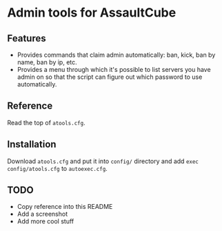 # Admin tools for AssaultCube

## Features

* Provides commands that claim admin automatically: ban, kick, ban by name, ban by ip, etc.
* Provides a menu through which it's possible to list servers you have admin on so that the script can figure out which password to use automatically.

## Reference

Read the top of `atools.cfg`.

## Installation

Download `atools.cfg` and put it into `config/` directory and add `exec config/atools.cfg` to `autoexec.cfg`.

## TODO

* Copy reference into this README
* Add a screenshot
* Add more cool stuff

